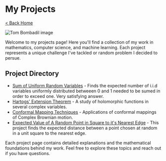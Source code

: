 # My Projects

[< Back Home](/)

![Tom Bombadil image](/images/abstract.jpg)

Welcome to my projects page! Here you'll find a collection of my work in mathematics, computer science, and machine learning. Each project represents a unique challenge I've tackled or random problem I decided to persue.

## Project Directory

- [Sum of Uniform Random Variables](/projects/uniform_sum) - Finds the expected number of i.i.d variables uniformly distributed betweeen 0 and 1 needed to be sumed in order to exceed one. Very satisfying answer.
- [Hartogs' Extension Theorem](/projects/hartogs) - A study of holomorphic functions in several complex variables.
- [Conformal Mapping Techniques](/projects/conformal) - Applications of conformal mappings of Complex Brownian motion.
- [Expected Value of A Random Point in Square to it's Nearest Edge](/projects/expected_val) - This project finds the expected distance between a point chosen at random in a unit square to the nearest edge.

Each project page contains detailed explanations and the mathematical foundations behind my work. Feel free to explore these topics and reach out if you have questions.